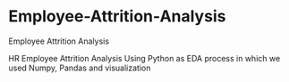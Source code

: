 # Employee-Attrition-Analysis
Employee Attrition Analysis

HR Employee Attrition Analysis Using Python as EDA process in which we used Numpy, Pandas and visualization
